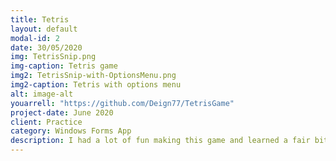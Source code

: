 ```yaml
---
title: Tetris
layout: default
modal-id: 2
date: 30/05/2020
img: TetrisSnip.png
img-caption: Tetris game
img2: TetrisSnip-with-OptionsMenu.png
img2-caption: Tetris with options menu
alt: image-alt
youarrell: "https://github.com/Deign77/TetrisGame"
project-date: June 2020
client: Practice
category: Windows Forms App
description: I had a lot of fun making this game and learned a fair bit as well.
---
```


